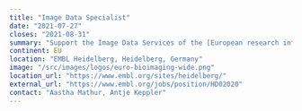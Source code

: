 ```yaml
---
title: "Image Data Specialist"
date: "2021-07-27"
closes: "2021-08-31"
summary: "Support the Image Data Services of the [European research infrastructure Euro-BioImaging ERIC](https://www.eurobioimaging.eu/). Develop modular, shareable, open, and FAIR workflows, integrated in Galaxy for submitting large image data sets to the BioImage Archive."
continent: EU
location: "EMBL Heidelberg, Heidelberg, Germany"
image: "/src/images/logos/euro-bioimaging-wide.png"
location_url: "https://www.embl.org/sites/heidelberg/"
external_url: "https://www.embl.org/jobs/position/HD02020"
contact: "Aastha Mathur, Antje Keppler"
---
```

